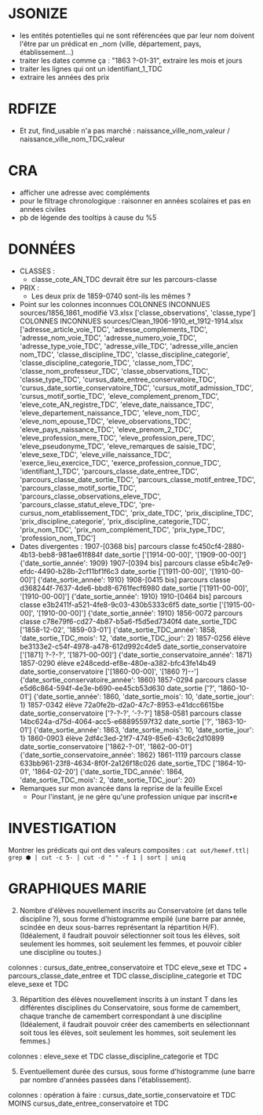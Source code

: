 # JSONIZE

- les entités potentielles qui ne sont référencées que par leur nom doivent l'être par un prédicat en _nom (ville, département, pays, établissement…)
- traiter les dates comme ça : "1863 ?-01-31", extraire les mois et jours
- traiter les lignes qui ont un identifiant_1_TDC
- extraire les années des prix

# RDFIZE

- Et zut, find_usable n'a pas marché : naissance_ville_nom_valeur / naissance_ville_nom_TDC_valeur

# CRA

- afficher une adresse avec compléments
- pour le filtrage chronologique : raisonner en années scolaires et pas en années civiles
- pb de légende des tooltips à cause du %5

# DONNÉES

- CLASSES :
    - classe_cote_AN_TDC devrait être sur les parcours-classe
- PRIX :
    - Les deux prix de 1859-0740 sont-ils les mêmes ?
- Point sur les colonnes inconnues
    COLONNES INCONNUES sources/1856_1861_modifié V3.xlsx
        ['classe_observations', 'classe_type']
    COLONNES INCONNUES sources/Clean_1906-1910_et_1912-1914.xlsx
        ['adresse_article_voie_TDC',
        'adresse_complements_TDC',
        'adresse_nom_voie_TDC',
        'adresse_numero_voie_TDC',
        'adresse_type_voie_TDC',
        'adresse_ville_TDC',
        'adresse_ville_ancien nom_TDC',
        'classe_discipline_TDC',
        'classe_discipline_categorie',
        'classe_discipline_categorie_TDC',
        'classe_nom_TDC',
        'classe_nom_professeur_TDC',
        'classe_observations_TDC',
        'classe_type_TDC',
        'cursus_date_entree_conservatoire_TDC',
        'cursus_date_sortie_conservatoire_TDC',
        'cursus_motif_admission_TDC',
        'cursus_motif_sortie_TDC',
        'eleve_complement_prenom_TDC',
        'eleve_cote_AN_registre_TDC',
        'eleve_date_naissance_TDC',
        'eleve_departement_naissance_TDC',
        'eleve_nom_TDC',
        'eleve_nom_epouse_TDC',
        'eleve_observations_TDC',
        'eleve_pays_naissance_TDC',
        'eleve_prenom_2_TDC',
        'eleve_profession_mere_TDC',
        'eleve_profession_pere_TDC',
        'eleve_pseudonyme_TDC',
        'eleve_remarques de saisie_TDC',
        'eleve_sexe_TDC',
        'eleve_ville_naissance_TDC',
        'exerce_lieu_exercice_TDC',
        'exerce_profession_connue_TDC',
        'identifiant_1_TDC',
        'parcours_classe_date_entree_TDC',
        'parcours_classe_date_sortie_TDC',
        'parcours_classe_motif_entree_TDC',
        'parcours_classe_motif_sortie_TDC',
        'parcours_classe_observations_eleve_TDC',
        'parcours_classe_statut_eleve_TDC',
        'pre-cursus_nom_etablissement_TDC',
        'prix_date_TDC',
        'prix_discipline_TDC',
        'prix_discipline_categorie',
        'prix_discipline_categorie_TDC',
        'prix_nom_TDC',
        'prix_nom_complément_TDC',
        'prix_type_TDC',
        'profession_nom_TDC']
- Dates divergentes :
    1907-[0368 bis] parcours classe fc450cf4-2880-4b13-beb8-981ae61f884f date_sortie ['[1914-00-00]', '[1909-00-00]']
        {'date_sortie_année': 1909}
    1907-[0394 bis] parcours classe e5b4c7e9-efdc-4490-b28b-2cf11bf1f6c3 date_sortie ['[1911-00-00]', '[1910-00-00]']
        {'date_sortie_année': 1910}
    1908-[0415 bis] parcours classe d368244f-7637-4de6-bbd8-6761fecf6980 date_sortie ['[1911-00-00]', '[1910-00-00]']
        {'date_sortie_année': 1910}
    1910-[0464 bis] parcours classe e3b2411f-a521-4fe8-9c03-430b5333c6f5 date_sortie ['[1915-00-00]', '[1910-00-00]']
        {'date_sortie_année': 1910}
    1856-0072 parcours classe c78e79f6-cd27-4b87-b5a6-f5d5ed7340f4 date_sortie_TDC ['1858-12-02', '1859-03-01']
        {'date_sortie_TDC_année': 1858, 'date_sortie_TDC_mois': 12, 'date_sortie_TDC_jour': 2}
    1857-0256 élève be3133e2-c54f-4978-a478-612d992c4de5 date_sortie_conservatoire ['[1871] ?-?-?', '[1871-00-00]']
        {'date_sortie_conservatoire_année': 1871}
    1857-0290 élève e248cedd-ef8e-480e-a382-bfc43fe14b49 date_sortie_conservatoire ['[1860-00-00]', '[1860 ?]--']
        {'date_sortie_conservatoire_année': 1860}
    1857-0294 parcours classe e5d6c864-594f-4e3e-b690-ee45cb53d630 date_sortie ['?', '1860-10-01']
        {'date_sortie_année': 1860, 'date_sortie_mois': 10, 'date_sortie_jour': 1}
    1857-0342 élève 72a0fe2b-d2a0-47c7-8953-e41dcc6615be date_sortie_conservatoire ['?-?-?', '-?-?']
    1858-0581 parcours classe 14bc624a-d75d-4064-acc5-e68895597f32 date_sortie ['?', '1863-10-01']
        {'date_sortie_année': 1863, 'date_sortie_mois': 10, 'date_sortie_jour': 1}
    1860-0903 élève 2df4c3ed-21f7-4749-85e6-43c6c2d10899 date_sortie_conservatoire ['1862-?-01', '1862-00-01']
        {'date_sortie_conservatoire_année': 1862}
    1861-1119 parcours classe 633bb961-23f8-4634-8f0f-2a126f18c026 date_sortie_TDC ['1864-10-01', '1864-02-20']
        {'date_sortie_TDC_année': 1864, 'date_sortie_TDC_mois': 2, 'date_sortie_TDC_jour': 20}
- Remarques sur mon avancée dans la reprise de la feuille Excel
    - Pour l'instant, je ne gère qu'une profession unique par inscrit•e

# INVESTIGATION

Montrer les prédicats qui ont des valeurs composites :
`cat out/hemef.ttl| grep ⬢ | cut -c 5- | cut -d " " -f 1 | sort | uniq`

# GRAPHIQUES MARIE

<!-- 1. (proposée par Thomas) Répartition F/H par prix obtenu dans chaque discipline, sous forme d’histogramme empilé (une barre par discipline, scindée en deux sous-barres représentant la répartition H/F).

colonnes : 
prix_discipline_categorie et categorie_TDC (pour le nouveau tableau)
prix_nom et prix_nom TDC -->

2. Nombre d'élèves nouvellement inscrits au Conservatoire (et dans telle discipline ?), sous forme d'histogramme empilé (une barre par année, scindée en deux sous-barres représentant la répartition H/F). (Idéalement, il faudrait pouvoir sélectionner soit tous les élèves, soit seulement les hommes, soit seulement les femmes, et pouvoir cibler une discipline ou toutes.)

colonnes :
cursus_date_entree_conservatoire et TDC
eleve_sexe et TDC
+ 
parcours_classe_date_entree et TDC 
classe_discipline_categorie et TDC
eleve_sexe et TDC


3. Répartition des élèves nouvellement inscrits à un instant T dans les différentes disciplines du Conservatoire, sous forme de camembert, chaque tranche de camembert correspondant à une discipline (Idéalement, il faudrait pouvoir créer des camemberts en sélectionnant soit tous les élèves, soit seulement les hommes, soit seulement les femmes.)

colonnes :
eleve_sexe et TDC
classe_discipline_categorie et TDC

5. Eventuellement durée des cursus, sous forme d'histogramme (une barre par nombre d'années passées dans l'établissement).

colonnes : opération à faire : cursus_date_sortie_conservatoire et TDC MOINS cursus_date_entree_conservatoire et TDC